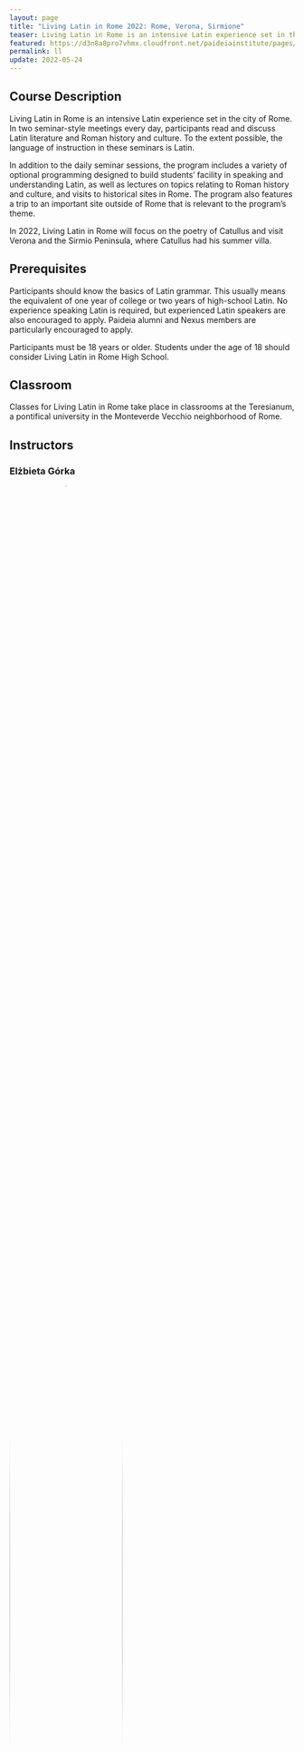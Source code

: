 ```yaml
---
layout: page
title: "Living Latin in Rome 2022: Rome, Verona, Sirmione"
teaser: Living Latin in Rome is an intensive Latin experience set in the city of Rome.  July 3rd-July 17th 2022
featured: https://d3n8a8pro7vhmx.cloudfront.net/paideiainstitute/pages/275/attachments/original/1450454817/23205104409_7a7a1eea45_z.jpg?1450454817
permalink: ll
update: 2022-05-24
---
```


## Course Description

Living Latin in Rome is an intensive Latin experience set in the city of Rome. In two seminar-style meetings every day, participants read and discuss Latin literature and Roman history and culture. To the extent possible, the language of instruction in these seminars is Latin. 

In addition to the daily seminar sessions, the program includes a variety of optional programming designed to build students’ facility in speaking and understanding Latin, as well as lectures on topics relating to Roman history and culture, and visits to historical sites in Rome. The program also features a trip to an important site outside of Rome that is relevant to the program’s theme. 

In 2022, Living Latin in Rome will focus on the poetry of Catullus and visit Verona and the Sirmio Peninsula, where Catullus had his summer villa.

## Prerequisites 

Participants should know the basics of Latin grammar. This usually means the equivalent of one year of college or two years of high-school Latin. No experience speaking Latin is required, but experienced Latin speakers are also encouraged to apply. Paideia alumni and Nexus members are particularly encouraged to apply.

Participants must be 18 years or older. Students under the age of 18 should consider Living Latin in Rome High School.

## Classroom

Classes for Living Latin in Rome take place in classrooms at the Teresianum, a pontifical university in the Monteverde Vecchio neighborhood of Rome.

## Instructors

### Elżbieta Górka

<img src="https://assets.nationbuilder.com/paideiainstitute/profile_images/d97e3917a8f6336845311f29ffd96dc4d222c9ff.jpg?1576360101" width="100%" height="100%" style="margin-left:auto;margin-right:auto;max-width: 200px;border-radius: 50%;mix-blend-mode: normal;">

Elżbieta Górka is a Ph.D. student in Literary studies and MA student in psychology at University of Wrocław in Poland. She holds a MA in Classics from the same University. Elżbieta is particularly interested in Neo-Latin literature and is writing her doctoral dissertation on the pastoral poetry of Neo-Latin poet Giovanni Baptista Mantovano. Her other academic interests include Augustan poetry, the image of woman in Latin literature, cognitive psychology and psycholinguistics. In her free time Elżbieta reads English literature from the turn of the 18th and 19th centuries, draws and sings in choirs, collects herbs and hikes in the mountains.

### Matthew McGowan

<img src="https://assets.nationbuilder.com/paideiainstitute/profile_images/6fc77b730c8101c22644e9cf1f3c0044820d8bed.jpg?1531125436" width="100%" height="100%" style="margin-left:auto;margin-right:auto;max-width: 200px;border-radius: 50%;mix-blend-mode: normal;">

Matthew McGowan is Associate Professor & Chair of Classics at Fordham University and alumnus of Reginald Foster's Fifth Experience (Rome 1998-99). From 2009-2015 he served as President of the NY Classical Club and is currently the Vice-President for Communication and Outreach for the Society of Classical Studies. His scholarly interests range broadly over Greek and Latin literature and the classical tradition. His first book, Ovid in Exile: Power and Poetic Redress in the Tristia and Epistulae ex Ponto, appeared in 2009 with Brill, and he has just completed an edited volume, Classical New York: Greece & Rome in NY's Art and Architecture, for Fordham University Press. He is currently at work on a Guide to the Greek and Latin Inscriptions of New York City alongside a survey of ancient lexicography, Dictionaries in Ancient Rome: The Art of Defining Latin Words, 200 BC--800 AD. He teaches a wide array of courses, from classical myth to Latin prose composition, and is delighted to be working with Paideia and its wonderful students and staff!

### Tyler Patterson

<img src="https://assets.nationbuilder.com/paideiainstitute/profile_images/e95a609ef7239b20ae89a3dd4e98172d149fac21.jpg?1630941096" width="100%" height="100%" style="margin-left:auto;margin-right:auto;max-width: 200px;border-radius: 50%;mix-blend-mode: normal;">

Tyler is a PhD student in Classics at the University of Southern California in Los Angeles and a Senior Rome Fellow of the Paideia Institute for 2021–22. He is an alumnus of numerous Polis, SALVI, and Paideia Institute programs worldwide and is a passionate advocate for active approaches to ancient languages. Broadly interested in the Latin literary tradition as well as the history and legacy of the Roman world, Tyler’s doctoral work focuses on the representation of the city of Rome in Latin literature, especially from c. 1100 to 1455.

### Jenny Teichmann

<img src="https://assets.nationbuilder.com/paideiainstitute/profile_images/dbd314d2a3a250fbdb058fccb7a24ad5286edb1f.jpg?1576099853" width="100%" height="100%" style="margin-left:auto;margin-right:auto;max-width: 200px;border-radius: 50%;mix-blend-mode: normal;">

Jenny studied German and Slavic philology in Greifswald, European Cultural History in Frankfurt/Oder, and, finally, Classics at Humboldt University Berlin. She is currently finishing her Master’s thesis – a German translation of the Epicurean philosopher Diogenes of Oinoanda – and plans to pursue a PhD afterwards. She has partaken in major translation projects as the Vulgata Deutsch and a new translation of the Greek Anthology into German. She holds close contact with the Polis Institute, Jerusalem, and is co-founder of the Σύλλογος Ἑλληνικός, a weekly meeting point for Greek enthusiasts in the Berlin area.

## Tuition and Fees

The tuition for Living Latin in Rome is: $2500. This includes instruction, transportation, housing during the program’s weekend trip to Verona, and three group meals. It does not include housing in Rome. Airfare and transportation to and from the airport are not included, and participants must bring their own edition of the course’s main text.

## Housing & Other Costs

Participants are free to arrange their own housing in Rome (housing during the weekend trip will be provided by the Institute). The Paideia Institute has negotiated discounted group rates with trusted housing providers in centrally located hotels. Approximate rates for each type of lodging for the duration of the program are listed below. Contact information for housing providers and group discount codes will be provided upon acceptance.

- Dorm accommodation: $550
- Hotel room shared with another program participant: $850
- Single Hotel Room: $1200
- Apartment: $1100

Airfare, transportation to and from the airport, daily expenses for meals, and spending money are not included in the cost of tuition. The cost of life in Rome can vary greatly depending on one’s tastes, but at the very least we recommend that participants budget €25/day for food. Please consider the exchange rate when planning your budget.

## Scholarships

The Paideia Institute is able to offer a number of full and partial scholarships to participants with financial need. Please visit our scholarships page to learn more. 

## Covid-19 Contingency Plan

If this program is canceled due to COVID-19, an online alternative will be offered for the price of the deposit.  If you feel more comfortable doing Living Latin from home in 2022, consider our online offerings through Telepaideia.

## Request An Application
